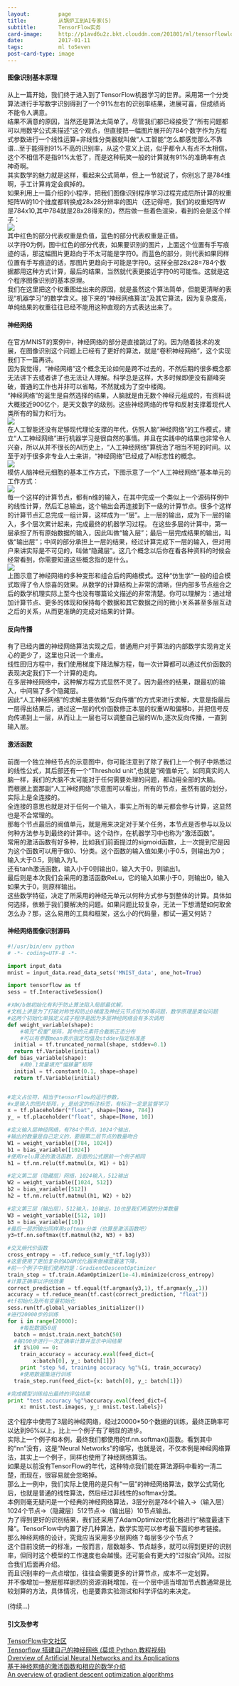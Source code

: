 ```yaml
---
layout:         page
title:          从锅炉工到AI专家(5)
subtitle:       TensorFlow实务
card-image:     http://p1avd6u2z.bkt.clouddn.com/201801/ml/tensorflowlogo.jpg
date:           2017-01-11
tags:           ml toSeven
post-card-type: image
---
```

#### 图像识别基本原理
从上一篇开始，我们终于进入到了TensorFlow机器学习的世界。采用第一个分类算法进行手写数字识别得到了一个91%左右的识别率结果，进展可喜，但成绩尚不能令人满意。  
结果不满意的原因，当然还是算法太简单了。尽管我们都已经接受了“所有问题都可以用数学公式来描述”这个观点，但直接把一幅图片展开的784个数字作为方程式参数进行一个线性运算+非线性分类器就叫做“人工智能”怎么都感觉那么不靠谱...至于能得到91%不高的识别率，从这个意义上说，似乎都令人有点不太相信。这个不相信不是指91%太低了，而是这种玩笑一般的计算就有91%的准确率有点神奇啊。  
其实数学的魅力就是这样，看起来公式简单，但上一节就说了，你别忘了是784维啊，手工计算肯定会疯掉的。  
如果利用上一篇介绍的小程序，把我们图像识别程序学习过程完成后所计算的权重矩阵W的10个维度都转换成28x28分辨率的图片（还记得吧，我们的权重矩阵W是784x10,其中784就是28x28得来的)，然后做一些着色渲染，看到的会是这个样子：  
![](http://www.tensorfly.cn/tfdoc/images/softmax-weights.png)  
其中红色的部分代表权重是负值，蓝色的部分代表权重是正值。  
以字符0为例，图中红色的部分代表，如果要识别的图片，上面这个位置有手写痕迹的话，那这幅图片更趋向于不太可能是字符0。而蓝色的部分，则代表如果同样位置有手写痕迹的话，那图片更趋向于可能是字符0。这样全部28x28=784个数据都用这种方式计算，最后的结果，当然就代表更接近字符0的可能性。这就是这个程序图像识别的基本原理。  
我们在这里把这个权重图给出来的原因，就是虽然这个算法简单，但能更清晰的表现“机器学习”的数学含义。接下来的“神经网络算法”及其它算法，因为复杂度高，单纯结果的权重往往已经不能用这种直观的方式表达出来了。

#### 神经网络
在官方MNIST的案例中，神经网络的部分是直接跳过了的。因为随着技术的发展，在图像识别这个问题上已经有了更好的算法，就是“卷积神经网络”，这个实现我们下一篇再讲。  
因为我觉得，“神经网络”这个概念无论如何是跨不过去的，不然后期的很多概念都无法讲下去或者讲了也无法让人理解。科学总是这样，大多时候即便没有巅峰突破，普通的工作也并非可以省略，不然就成为了空中楼阁。  
“神经网络”的诞生是自然选择的结果，人脑就是由无数个神经元组成的，有资料说大概接近900亿个，是天文数字的级别。这些神经网络的传导和反射支撑着现代人类所有的智力和行为。  
![](https://timgsa.baidu.com/timg?image&quality=80&size=b9999_10000&sec=1516250316&di=d1b18fea2ead7b0c870d0c2ac861b6b3&imgtype=jpg&er=1&src=http%3A%2F%2Fimgcdn.yicai.com%2Fuppics%2Fimages%2F2016%2F08%2F636075600957838810.jpg)  
在人工智能还没有足够现代理论支撑的年代，仿照人脑“神经网络”的工作模式，建立“人工神经网络”进行机器学习是很自然的事情。并且在实践中的结果也非常令人兴奋，所以从并不很长的AI历史上，“人工神经网络”算统治了相当不短的时间。以至于对于很多非专业人士来讲，“神经网络”已经成了AI标志性的概念。  
![](http://p1avd6u2z.bkt.clouddn.com/201801/ml-nn/NN-Brain.jpg)  
模仿人脑神经元细胞的基本工作方式，下图示意了一个“人工神经网络”基本单元的工作方式：  
![](http://p1avd6u2z.bkt.clouddn.com/201801/ml-nn/NN-Cell.jpg)  
每一个这样的计算节点，都有n维的输入，在其中完成一个类似上一个源码样例中的线性计算，然后汇总输出，这个输出会再连接到下一级的计算节点。很多个这样的计算节点汇总完成一组计算，这样成为一“层”。上一层的输出，成为下一层的输入，多个层次累计起来，完成最终的机器学习过程。
在这些多层的计算中，第一层承担了所有原始数据的输入，因此叫做“输入层”；最后一层完成结果的输出，叫做“输出层”；中间的部分承担上一层的结果，经过计算完成下一层的输入，但对用户来讲实际是不可见的，叫做“隐藏层”。这几个概念以后你在看各种资料的时候会经常看到，你需要知道这些概念指的是什么。    
![](http://p1avd6u2z.bkt.clouddn.com/201801/ml-nn/NN-pic1.jpg)  
上图示意了神经网络的多种变形和组合后的网络模式。这种“仿生学”一般的组合模式取得了令人惊喜的效果。从数学的计算结构上非常的清晰，但内部多节点组合之后的数学机理实际上至今也没有哪篇论文描述的非常清楚。你可以理解为：通过增加计算节点、更多的体现和保持每个数据和其它数据之间的微小关系甚至多层互动之后的关系，从而更准确的完成对结果的计算。  

#### 反向传播
有了已经内置的神经网络算法实现之后，普通用户对于算法的内部数学实现肯定关心的更少了，这里也只说一个重点。  
线性回归方程中，我们使用梯度下降法解方程，每一次计算都可以通过代价函数的表现决定我们下一个计算的走向。  
在多层神经网络中，这种解方程方式显然不灵了。因为最终的结果，跟最初的输入，中间隔了多个隐藏层。  
因此“人工神经网络”的求解主要依赖“反向传播”的方式来进行求解，大意是指最后一层得出结果后，通过这一层的代价函数修正本层的权重W和偏移b，并把信号反向传递到上一层，从而让上一层也可以调整自己层的W/b,逐次反向传播，一直到输入层。  

#### 激活函数
前面一个独立神经节点的示意图中，你可能注意到了除了我们上一个例子中熟悉过的线性公式，其后部还有一个“Threshold unit”,也就是“阀值单元”。如同真实的人脑一样，我们的大脑不太可能对于任何需要处理的问题，都动用全部的大脑。  
而根据上面那副“人工神经网络”示意图可以看出，所有的节点，虽然有层的划分，实际上是全连接的。  
全连接的意思也就是对于任何一个输入，事实上所有的单元都会参与计算，这显然也是不合常理的。  
那每个节点最后的阀值单元，就是用来决定对于某个任务，本节点是否参与以及以何种方法参与到最终的计算中。这个动作，在机器学习中也称为“激活函数”。  
常用的激活函数有好多种，比如我们前面提过的sigmoid函数，上一次提到它是因为这个函数可以用于做0、1分类。这个函数的输入值如果小于0.5，则输出为0；输入大于0.5，则输入为1。  
还有tanh激活函数，输入小于0则输出0，输入大于0，则输出1。  
最后则是本次我们会采用的激活函数ReLu，它的输入如果小于0，则输出0，输入如果大于0，则原样输出。  
这些数学特征，决定了所采用的神经元单元以何种方式参与到整体的计算。具体如何选择，依赖于我们要解决的问题。如果问题比较复杂，无法一下想清楚如何取舍怎么办？那，这么易用的工具和框架，这么小的代码量，都试一遍又何妨？  

#### 神经网络图像识别源码
```python
#!/usr/bin/env python
# -*- coding=UTF-8 -*-

import input_data
mnist = input_data.read_data_sets('MNIST_data', one_hot=True)

import tensorflow as tf
sess = tf.InteractiveSession()

#对W/b做初始化有利于防止算法陷入局部最优解，
#文档上讲是为了打破对称性和防止0梯度及神经元节点恒为0等问题，数学原理是类似问题
#这两个初始化单独定义成子程序是因为多层神经网络会有多次调用
def weight_variable(shape):
    #填充“权重”矩阵，其中的元素符合截断正态分布
    #可以有参数mean表示指定均值及stddev指定标准差
  initial = tf.truncated_normal(shape, stddev=0.1)
  return tf.Variable(initial)
def bias_variable(shape):
    #用0.1常量填充“偏移量”矩阵
  initial = tf.constant(0.1, shape=shape)
  return tf.Variable(initial)


#定义占位符，相当于tensorFlow的运行参数，
#x是输入的图片矩阵，y_是给定的标注标签，有标注一定是监督学习
x = tf.placeholder("float", shape=[None, 784])
y_ = tf.placeholder("float", shape=[None, 10])

#定义输入层神经网络，有784个节点，1024个输出，
#输出的数量是自己定义的，要跟第二层节点的数量吻合
W1 = weight_variable([784, 1024])
b1 = bias_variable([1024])
#使用relu算法的激活函数，后面的公式跟前一个例子相同
h1 = tf.nn.relu(tf.matmul(x, W1) + b1)

#定义第二层（隐藏层）网络，1024输入，512输出
W2 = weight_variable([1024, 512])
b2 = bias_variable([512])
h2 = tf.nn.relu(tf.matmul(h1, W2) + b2)

#定义第三层（输出层），512输入，10输出，10也是我们希望的分类数量
W3 = weight_variable([512, 10])
b3 = bias_variable([10])
#最后一层的输出同样用softmax分类（也算是激活函数吧）
y3=tf.nn.softmax(tf.matmul(h2, W3) + b3)

#交叉熵代价函数
cross_entropy = -tf.reduce_sum(y_*tf.log(y3))
#这里使用了更加复杂的ADAM优化器来做梯度最速下降，
#前一个例子中我们使用的是：GradientDescentOptimizer
train_step = tf.train.AdamOptimizer(1e-4).minimize(cross_entropy)
#计算正确率以评估效果
correct_prediction = tf.equal(tf.argmax(y3,1), tf.argmax(y_,1))
accuracy = tf.reduce_mean(tf.cast(correct_prediction, "float"))
#tf初始化及所有变量初始化
sess.run(tf.global_variables_initializer())
#进行20000步的训练
for i in range(20000):
    #每批数据50组
  batch = mnist.train.next_batch(50)
  #每100步进行一次正确率计算并显示中间结果
  if i%100 == 0:
    train_accuracy = accuracy.eval(feed_dict={
        x:batch[0], y_: batch[1]})
    print "step %d, training accuracy %g"%(i, train_accuracy)
    #使用数据集进行训练
  train_step.run(feed_dict={x: batch[0], y_: batch[1]})

#完成模型训练给出最终的评估结果
print "test accuracy %g"%accuracy.eval(feed_dict={
    x: mnist.test.images, y_: mnist.test.labels})
```
这个程序中使用了3层的神经网络，经过20000*50个数据的训练，最终正确率可以达到96%以上，比上一个例子有了明显的进步。  
实际上一个例子和本例，最终我们都使用的tf.nn.softmax()函数。看到其中的“nn”没有，这是“Neural Networks”的缩写，也就是说，不仅本例是神经网络算法，其实上一个例子，同样也使用了神经网络算法。  
如果是以前没有TensorFlow的年代，这种特点我们能在算法源码中看的一清二楚，而现在，很容易就会忽略掉。  
那么上一例中，我们实际上使用的是只有“一层”的神经网络算法，数学公式简化后，也就是普通的线性算法，然后经过非线性的softmax分类。  
本例则毫无疑问是一个经典的神经网络算法，3层分别是784个输入->（输入层）1024个节点->（隐藏层）512节点->（输出层）10节点输出。  
为了得到更好的识别结果，我们还采用了AdamOptimizer优化器进行“梯度最速下降”。TensorFlow中内置了好几种算法，数学实现可以参考最下面的参考链接。  
那么神经网络的设计，究竟应当采用多少层网络？每层多少个节点？  
这个目前没统一的标准，一般而言，层数越多、节点越多，就可以得到更好的识别率，但同时这个模型的工作速度也会越慢。还可能会有更大的“过拟合”风险。过拟合我们后面再介绍。  
而且识别率的一点点增加，往往会需要更多的计算节点，成本不一定划算。  
并不像增加一整层那样剧烈的资源消耗增加，在一个层中适当增加节点数通常是比较划算的方法，具体情况，也是要靠实验测试和科学评估的来决定。  





(待续...)


#### 引文及参考  
[TensorFlow中文社区](http://www.tensorfly.cn)  
[Tensorflow 搭建自己的神经网络 (莫烦 Python 教程视频)](https://www.bilibili.com/video/av16001891/?zw#page=25)  
[Overview of Artificial Neural Networks and its Applications](https://medium.com/@xenonstack/overview-of-artificial-neural-networks-and-its-applications-2525c1addff7)  
[基于神经网络的激活函数和相应的数学介绍](http://www.elecfans.com/d/613039.html)  
[An overview of gradient descent optimization algorithms](https://arxiv.org/abs/1609.04747)  
